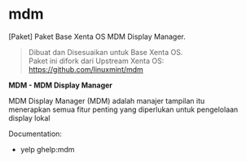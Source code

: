 # mdm
[Paket] Paket Base Xenta OS MDM Display Manager.  
> Dibuat dan Disesuaikan untuk Base Xenta OS.  
> Paket ini difork dari Upstream Xenta OS:  
> https://github.com/linuxmint/mdm  

**MDM - MDM Display Manager**

MDM Display Manager (MDM) adalah manajer tampilan itu  
menerapkan semua fitur penting yang diperlukan untuk pengelolaan  
display lokal  

Documentation:  
 * yelp ghelp:mdm  
